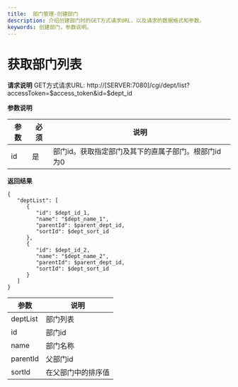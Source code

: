 ```yaml
---
title:  部门管理-创建部门
description: 介绍创建部门时的GET方式请求URL，以及请求的数据格式和参数。
keywords: 创建部门，参数说明。
---
```


# 获取部门列表

**请求说明**
GET方式请求URL:
http://[SERVER:7080]/cgi/dept/list?accessToken=$access_token&id=$dept_id

**参数说明**

| 参数 | 必须 | 说明                                                |
| ---- | ---- | --------------------------------------------------- |
| id   | 是   | 部门id。获取指定部门及其下的直属子部门。根部门id为0 |

**返回结果**

```
{
   "deptList": [
      {
         "id": $dept_id_1,
         "name": "$dept_name_1",
         "parentId": $parent_dept_id,
         "sortId": $dept_sort_id
      },
      {
         "id": $dept_id_2,
         "name": "$dept_name_2",
         "parentId": $parent_dept_id,
         "sortId": $dept_sort_id
      }
   ]
}
```

| 参数     | 说明               |
| -------- | ------------------ |
| deptList | 部门列表           |
| id       | 部门id             |
| name     | 部门名称           |
| parentId | 父部门id           |
| sortId   | 在父部门中的排序值 |